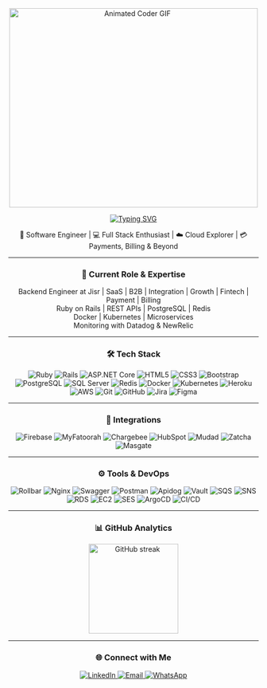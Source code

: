 <div align="center">

<!-- Animated coder GIF -->
<img src="https://media2.giphy.com/media/v1.Y2lkPTc5MGI3NjExZXlkaW1wdWtyeGJ5MWR4Y2kxNXI5MzlsOWJjOHUxZTFxMXEzOHlkaSZlcD12MV9pbnRlcm5hbF9naWZfYnlfaWQmY3Q9Zw/MD0svLSDeudszrNrp0/giphy.gif" width="500" height="400" alt="Animated Coder GIF"/>

<!-- Dynamic, "underlined" name -->
[![Typing SVG](https://readme-typing-svg.demolab.com?font=Fira+Code&weight=700&size=40&pause=1000&color=36BCF7&center=true&vCenter=true&width=800&lines=Hi...I'm+Ali+Buamru)](https://git.io/typing-svg)

<p>🚀 Software Engineer | 💻 Full Stack Enthusiast | ☁️ Cloud Explorer | 💳 Payments, Billing & Beyond </p>

</div>


---

<div align="center">

### 💼 Current Role & Expertise  

Backend Engineer at Jisr | SaaS | B2B | Integration | Growth | Fintech | Payment | Billing  
Ruby on Rails | REST APIs | PostgreSQL | Redis  
Docker | Kubernetes | Microservices  
Monitoring with Datadog & NewRelic  

---

### 🛠️ Tech Stack
![Ruby](https://img.shields.io/badge/-Ruby-b80000?style=flat-square&logo=ruby&logoColor=white)
![Rails](https://img.shields.io/badge/-Rails-b80000?style=flat-square&logo=rubyonrails&logoColor=white)
![ASP.NET Core](https://img.shields.io/badge/-ASP.NET%20Core-5C2D91?style=flat-square&logo=dotnet&logoColor=white)
![HTML5](https://img.shields.io/badge/-HTML5-E34F26?style=flat-square&logo=html5&logoColor=white)
![CSS3](https://img.shields.io/badge/-CSS3-1572B6?style=flat-square&logo=css3&logoColor=white)
![Bootstrap](https://img.shields.io/badge/-Bootstrap-563D7C?style=flat-square&logo=bootstrap&logoColor=white)
![PostgreSQL](https://img.shields.io/badge/-PostgreSQL-336791?style=flat-square&logo=postgresql&logoColor=white)
![SQL Server](https://img.shields.io/badge/-SQL%20Server-CC2927?style=flat-square&logo=microsoftsqlserver&logoColor=white)
![Redis](https://img.shields.io/badge/-Redis-DC382D?style=flat-square&logo=redis&logoColor=white)
![Docker](https://img.shields.io/badge/-Docker-2496ED?style=flat-square&logo=docker&logoColor=white)
![Kubernetes](https://img.shields.io/badge/-Kubernetes-326CE5?style=flat-square&logo=kubernetes&logoColor=white)
![Heroku](https://img.shields.io/badge/-Heroku-430098?style=flat-square&logo=heroku&logoColor=white)
![AWS](https://img.shields.io/badge/Amazon%20AWS-232F3E?style=flat-square&logo=amazon-aws&logoColor=white)
![Git](https://img.shields.io/badge/-Git-black?style=flat-square&logo=git&logoColor=white)
![GitHub](https://img.shields.io/badge/-GitHub-181717?style=flat-square&logo=github&logoColor=white)
![Jira](https://img.shields.io/badge/-Jira-0052CC?style=flat-square&logo=jira&logoColor=white)
![Figma](https://img.shields.io/badge/-Figma-F24E1E?style=flat-square&logo=figma&logoColor=white)

---

### 🔗 Integrations
![Firebase](https://img.shields.io/badge/-Firebase-FFCA28?style=flat-square&logo=firebase&logoColor=black)
![MyFatoorah](https://img.shields.io/badge/-MyFatoorah-0A2239?style=flat-square&logo=paypal&logoColor=white)
![Chargebee](https://img.shields.io/badge/-Chargebee-3D1C59?style=flat-square&logo=chargebee&logoColor=white)
![HubSpot](https://img.shields.io/badge/-HubSpot-FF7A59?style=flat-square&logo=hubspot&logoColor=white)
![Mudad](https://img.shields.io/badge/-Mudad-003366?style=flat-square&logo=buffer&logoColor=white)
![Zatcha](https://img.shields.io/badge/-Zatcha-004F71?style=flat-square&logo=vercel&logoColor=white)
![Masgate](https://img.shields.io/badge/-Masgate-2C3E50?style=flat-square&logo=app-store&logoColor=white)

---

### ⚙️ Tools & DevOps
![Rollbar](https://img.shields.io/badge/-Rollbar-000000?style=flat-square&logo=rollbar&logoColor=white)
![Nginx](https://img.shields.io/badge/-Nginx-009639?style=flat-square&logo=nginx&logoColor=white)
![Swagger](https://img.shields.io/badge/-Swagger-85EA2D?style=flat-square&logo=swagger&logoColor=black)
![Postman](https://img.shields.io/badge/-Postman-FF6C37?style=flat-square&logo=postman&logoColor=white)
![Apidog](https://img.shields.io/badge/-Apidog-FA6400?style=flat-square&logoColor=white)
![Vault](https://img.shields.io/badge/-Vault-000000?style=flat-square&logo=vault&logoColor=white)
![SQS](https://img.shields.io/badge/-Amazon%20SQS-FF4F8B?style=flat-square&logo=amazon-sqs&logoColor=white)
![SNS](https://img.shields.io/badge/-Amazon%20SNS-FF9900?style=flat-square&logo=amazon-aws&logoColor=white)
![RDS](https://img.shields.io/badge/-Amazon%20RDS-527FFF?style=flat-square&logo=amazon-rds&logoColor=white)
![EC2](https://img.shields.io/badge/-Amazon%20EC2-FF9900?style=flat-square&logo=amazon-ec2&logoColor=white)
![SES](https://img.shields.io/badge/-Amazon%20SES-DD344C?style=flat-square&logo=amazon-ses&logoColor=white)
![ArgoCD](https://img.shields.io/badge/-ArgoCD-FC6D26?style=flat-square&logo=argo&logoColor=white)
![CI/CD](https://img.shields.io/badge/-CI%2FCD-2088FF?style=flat-square&logo=github-actions&logoColor=white)

---

### 📊 GitHub Analytics
<img src="https://github-readme-streak-stats.herokuapp.com?user=aveek-saha&theme=tokyonight&hide_border=true" alt="GitHub streak" height="180"/>  

---

<div align="center">

### 🌐 Connect with Me  
<a href="https://linkedin.com/in/ali-saleh-buamru-773b821ba" target="_blank">
  <img src="https://img.shields.io/badge/-LinkedIn-0077B5?style=flat-square&logo=linkedin&logoColor=white" alt="LinkedIn"/>
</a>
<a href="mailto:yourname@example.com">
  <img src="https://img.shields.io/badge/-Gmail-D14836?style=flat-square&logo=gmail&logoColor=white" alt="Email"/>
</a>
<a href="https://wa.me/967730069147" target="_blank">
  <img src="https://img.shields.io/badge/-WhatsApp-25D366?style=flat-square&logo=whatsapp&logoColor=white" alt="WhatsApp"/>
</a>

</div>
